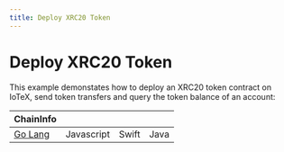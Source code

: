 ```yaml
---
title: Deploy XRC20 Token
---
```


# Deploy XRC20 Token

This example demonstates how to deploy an XRC20 token contract on IoTeX, send token transfers and query the token balance of an account:

| ChainInfo                                                                                    |            |       |      |
| -------------------------------------------------------------------------------------------- | :--------: | ----: | ---: |
| [Go Lang](https://github.com/iotexproject/iotex-antenna-go/tree/master/examples/xrc20tokens) | Javascript | Swift | Java |
